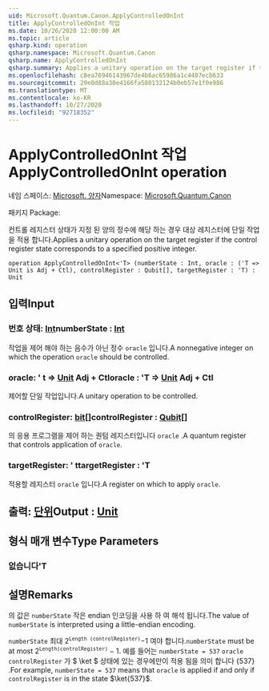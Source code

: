 ```yaml
---
uid: Microsoft.Quantum.Canon.ApplyControlledOnInt
title: ApplyControlledOnInt 작업
ms.date: 10/26/2020 12:00:00 AM
ms.topic: article
qsharp.kind: operation
qsharp.namespace: Microsoft.Quantum.Canon
qsharp.name: ApplyControlledOnInt
qsharp.summary: Applies a unitary operation on the target register if the control register state corresponds to a specified positive integer.
ms.openlocfilehash: c8ea76946143967de4b6ac65986a1c4407ecb633
ms.sourcegitcommit: 29e0d88a30e4166fa580132124b0eb57e1f0e986
ms.translationtype: MT
ms.contentlocale: ko-KR
ms.lasthandoff: 10/27/2020
ms.locfileid: "92718352"
---
```

# <a name="applycontrolledonint-operation"></a><span data-ttu-id="f70eb-102">ApplyControlledOnInt 작업</span><span class="sxs-lookup"><span data-stu-id="f70eb-102">ApplyControlledOnInt operation</span></span>

<span data-ttu-id="f70eb-103">네임 스페이스: [Microsoft. 양자](xref:Microsoft.Quantum.Canon)</span><span class="sxs-lookup"><span data-stu-id="f70eb-103">Namespace: [Microsoft.Quantum.Canon](xref:Microsoft.Quantum.Canon)</span></span>

<span data-ttu-id="f70eb-104">패키지 [](https://nuget.org/packages/)</span><span class="sxs-lookup"><span data-stu-id="f70eb-104">Package: [](https://nuget.org/packages/)</span></span>


<span data-ttu-id="f70eb-105">컨트롤 레지스터 상태가 지정 된 양의 정수에 해당 하는 경우 대상 레지스터에 단일 작업을 적용 합니다.</span><span class="sxs-lookup"><span data-stu-id="f70eb-105">Applies a unitary operation on the target register if the control register state corresponds to a specified positive integer.</span></span>

```qsharp
operation ApplyControlledOnInt<'T> (numberState : Int, oracle : ('T => Unit is Adj + Ctl), controlRegister : Qubit[], targetRegister : 'T) : Unit
```


## <a name="input"></a><span data-ttu-id="f70eb-106">입력</span><span class="sxs-lookup"><span data-stu-id="f70eb-106">Input</span></span>

### <a name="numberstate--int"></a><span data-ttu-id="f70eb-107">번호 상태: [Int](xref:microsoft.quantum.lang-ref.int)</span><span class="sxs-lookup"><span data-stu-id="f70eb-107">numberState : [Int](xref:microsoft.quantum.lang-ref.int)</span></span>

<span data-ttu-id="f70eb-108">작업을 제어 해야 하는 음수가 아닌 정수 `oracle` 입니다.</span><span class="sxs-lookup"><span data-stu-id="f70eb-108">A nonnegative integer on which the operation `oracle` should be controlled.</span></span>


### <a name="oracle--t--unit-adj--ctl"></a><span data-ttu-id="f70eb-109">oracle: ' t => [Unit](xref:microsoft.quantum.lang-ref.unit) Adj + Ctl</span><span class="sxs-lookup"><span data-stu-id="f70eb-109">oracle : 'T => [Unit](xref:microsoft.quantum.lang-ref.unit) Adj + Ctl</span></span>

<span data-ttu-id="f70eb-110">제어할 단일 작업입니다.</span><span class="sxs-lookup"><span data-stu-id="f70eb-110">A unitary operation to be controlled.</span></span>


### <a name="controlregister--qubit"></a><span data-ttu-id="f70eb-111">controlRegister: [bit](xref:microsoft.quantum.lang-ref.qubit)[]</span><span class="sxs-lookup"><span data-stu-id="f70eb-111">controlRegister : [Qubit](xref:microsoft.quantum.lang-ref.qubit)[]</span></span>

<span data-ttu-id="f70eb-112">의 응용 프로그램을 제어 하는 퀀텀 레지스터입니다 `oracle` .</span><span class="sxs-lookup"><span data-stu-id="f70eb-112">A quantum register that controls application of `oracle`.</span></span>


### <a name="targetregister--t"></a><span data-ttu-id="f70eb-113">targetRegister: ' t</span><span class="sxs-lookup"><span data-stu-id="f70eb-113">targetRegister : 'T</span></span>

<span data-ttu-id="f70eb-114">적용할 레지스터 `oracle` 입니다.</span><span class="sxs-lookup"><span data-stu-id="f70eb-114">A register on which to apply `oracle`.</span></span>



## <a name="output--unit"></a><span data-ttu-id="f70eb-115">출력: [단위](xref:microsoft.quantum.lang-ref.unit)</span><span class="sxs-lookup"><span data-stu-id="f70eb-115">Output : [Unit](xref:microsoft.quantum.lang-ref.unit)</span></span>



## <a name="type-parameters"></a><span data-ttu-id="f70eb-116">형식 매개 변수</span><span class="sxs-lookup"><span data-stu-id="f70eb-116">Type Parameters</span></span>

### <a name="t"></a><span data-ttu-id="f70eb-117">없습니다</span><span class="sxs-lookup"><span data-stu-id="f70eb-117">'T</span></span>



## <a name="remarks"></a><span data-ttu-id="f70eb-118">설명</span><span class="sxs-lookup"><span data-stu-id="f70eb-118">Remarks</span></span>

<span data-ttu-id="f70eb-119">의 값은 `numberState` 작은 endian 인코딩을 사용 하 여 해석 됩니다.</span><span class="sxs-lookup"><span data-stu-id="f70eb-119">The value of `numberState` is interpreted using a little-endian encoding.</span></span>

<span data-ttu-id="f70eb-120">`numberState` 최대 $2 ^ \texttt{Length (controlRegister)}-$1 여야 합니다.</span><span class="sxs-lookup"><span data-stu-id="f70eb-120">`numberState` must be at most $2^\texttt{Length(controlRegister)} - 1$.</span></span>
<span data-ttu-id="f70eb-121">예를 들어는 `numberState = 537` `oracle` `controlRegister` 가 $ \ket $ 상태에 있는 경우에만이 적용 됨을 의미 합니다 {537} .</span><span class="sxs-lookup"><span data-stu-id="f70eb-121">For example, `numberState = 537` means that `oracle` is applied if and only if `controlRegister` is in the state $\ket{537}$.</span></span>
